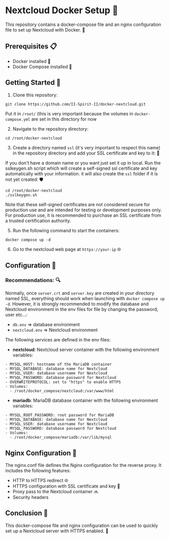 # Nextcloud Docker Setup 🐳

This repository contains a docker-compose file and an nginx configuration file to set up Nextcloud with Docker. 🚀

## Prerequisites 📋
- Docker installed 🐋
- Docker Compose installed 🐙

## Getting Started 🚀
1. Clone this repository:

```
git clone https://github.com/II-Spirit-II/docker-nextcloud.git
``` 

Put it in `/root/` (this is very important because the volumes in `docker-compose.yml` are set in this directory for now 

2. Navigate to the repository directory:

```
cd /root/docker-nextcloud
``` 

3. Create a directory named `ssl` (it's very important to respect this name) in the repository directory and add your SSL certificate and key to it: 🔑

If you don't have a domain name or you want just set it up in local. Run the sslkeygen.sh script which will create a self-signed ssl certificate and key automatically with your information. it will also create the ```ssl``` folder if it is not yet created: 🛡️

```
cd /root/docker-nextcloud
./sslkeygen.sh
```


Note that these self-signed certificates are not considered secure for production use and are intended for testing or development purposes only. For production use, it is recommended to purchase an SSL certificate from a trusted certification authority.

5. Run the following command to start the containers: 

```
docker compose up -d
```

6. Go to the nextcloud web page at `https://your-ip` 🌐

## Configuration 🔧

### Recommendations: 🔍

Normally, once `server.crt` and `server.key` are created in your directory named SSL, everything should work when launching with `docker compose up -d`. However, it is strongly recommended to modify the database and Nextcloud environment in the env files for file by changing the password, user etc...:

- `db.env` => database environment
- `nextcloud.env` => Nextcloud environment

The following services are defined in the env files:

- **nextcloud**: Nextcloud server container with the following environment variables:

```
- MYSQL_HOST: hostname of the MariaDB container
- MYSQL_DATABASE: database name for Nextcloud
- MYSQL_USER: database username for Nextcloud
- MYSQL_PASSWORD: database password for Nextcloud
- OVERWRITEPROTOCOL: set to "https" to enable HTTPS
- Volumes:
  - /root/docker_compose/nextcloud:/var/www/html
  ```

- **mariadb**: MariaDB database container with the following environment variables:

```
- MYSQL_ROOT_PASSWORD: root password for MariaDB
- MYSQL_DATABASE: database name for Nextcloud
- MYSQL_USER: database username for Nextcloud
- MYSQL_PASSWORD: database password for Nextcloud
- Volumes:
  - /root/docker_compose/mariadb:/var/lib/mysql
```

## Nginx Configuration 🔧

The nginx.conf file defines the Nginx configuration for the reverse proxy. It includes the following features:

- HTTP to HTTPS redirect 🌐
- HTTPS configuration with SSL certificate and key 🔐
- Proxy pass to the Nextcloud container 🔜
- Security headers

## Conclusion 🎉
This docker-compose file and nginx configuration can be used to quickly set up a Nextcloud server with HTTPS enabled. 🚀
